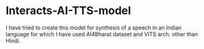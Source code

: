# Interacts-AI-TTS-model

I have tried to create this model for synthesis of a speech in an Indian language for which I have used AI4Bharat dataset and VITS arch. other than Hindi.
